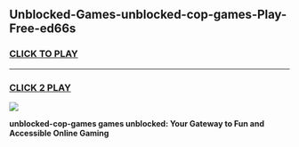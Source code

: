 
## Unblocked-Games-unblocked-cop-games-Play-Free-ed66s
<h3>
<a href="https://premium76.site?title=unblocked-cop-games&ref=21A">CLICK TO PLAY</a></h3>
<hr>

<h3>
<a href="https://premium76.site?title=unblocked-cop-games&ref=21A">CLICK 2 PLAY</a>
  
</h3>

<a href="https://premium76.site?title=unblocked-cop-games&ref=21A"><img src="https://clearcache.store/games.png"></a>


**unblocked-cop-games games unblocked: Your Gateway to Fun and Accessible Online Gaming**
